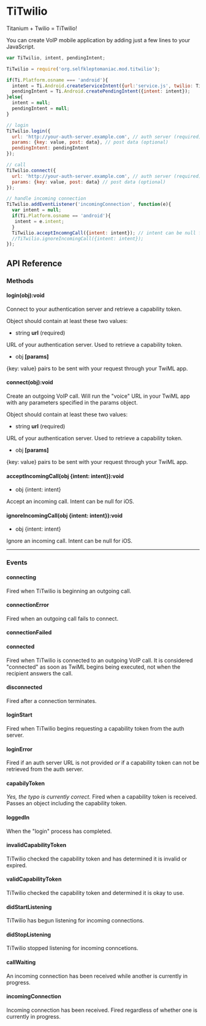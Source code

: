 TiTwilio
========

Titanium + Twilio = TiTwilio!

You can create VoIP mobile application by adding just a few lines to your JavaScript.

```javascript
var TiTwilio, intent, pendingIntent;

TiTwilio = require('org.selfkleptomaniac.mod.titwilio');

if(Ti.Platform.osname === 'android'){
  intent = Ti.Android.createServiceIntent({url:'service.js', twilio: TiTwilio});
  pendingIntent = Ti.Android.createPendingIntent({intent: intent});
}else{
  intent = null;
  pendingIntent = null;
}

// login
TiTwilio.login({
  url: 'http://your-auth-server.example.com', // auth server (required)
  params: {key: value, post: data}, // post data (optional)
  pendingIntent: pendingIntent
});

// call
TiTwilio.connect({
  url: 'http://your-auth-server.example.com', // auth server (required)
  params: {key: value, post: data} // post data (optional)
});

// handle incoming connection
TiTwilio.addEventListener('incomingConnection', function(e){
  var intent = null;
  if(Ti.Platform.osname == 'android'){
   intent = e.intent;
  }
  TiTwilio.acceptIncomngCall({intent: intent}); // intent can be null for iOS
  //TiTwilio.ignoreIncomingCall({intent: intent});
});
```

## API Reference

### Methods

#### login(obj):void
Connect to your authentication server and retrieve a capability token. 

Object should contain at least these two values:

- string **url** (required)

URL of your authentication server. Used to retrieve a capability token.

- obj **[params]** 

{key: value} pairs to be sent with your request through your TwiML app.

#### connect(obj):void
Create an outgoing VoIP call. Will run the "voice" URL in your TwiML app with any parameters specified in the params object. 

Object should contain at least these two values:

- string **url** (required)

URL of your authentication server. Used to retrieve a capability token.

- obj **[params]** 

{key: value} pairs to be sent with your request through your TwiML app.

#### acceptIncomingCall(obj {intent: intent}):void
- obj {intent: intent}

Accept an incoming call. Intent can be null for iOS.

#### ignoreIncomingCall(obj {intent: intent}):void
- obj {intent: intent}

Ignore an incoming call. Intent can be null for iOS.

----


### Events

#### connecting
Fired when TiTwilio is beginning an outgoing call.

#### connectionError
Fired when an outgoing call fails to connect.

#### connectionFailed


#### connected
Fired when TiTwilio is connected to an outgoing VoIP call. It is considered "connected" as soon as  TwiML begins being executed, not when the recipient answers the call.

#### disconnected
Fired after a connection terminates. 

#### loginStart
Fired when TiTwilio begins requesting a capability token from the auth server.

#### loginError
Fired if an auth server URL is not provided *or* if a capability token can not be retrieved from the auth server.

#### capabilyToken
*Yes, the typo is currently correct.* Fired when a capability token is received. Passes an object including the capability token.

#### loggedIn
When the "login" process has completed. 

#### invalidCapabilityToken
TiTwilio checked the capability token and has determined it is invalid or expired.

#### validCapabilityToken
TiTwilio checked the capability token and determined it is okay to use.

#### didStartListening
TiTwilio has begun listening for incoming connections.

#### didStopListening
TiTwilio stopped listening for incoming conncetions.

#### callWaiting
An incoming connection has been received while another is currently in progress.

#### incomingConnection
Incoming connection has been received. Fired regardless of whether one is currently in progress.



